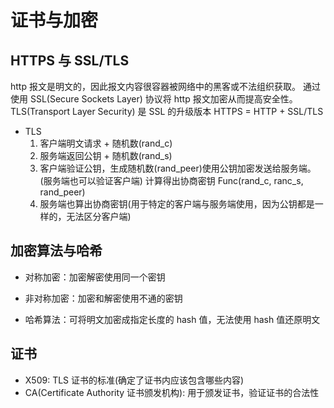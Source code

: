 # 证书与加密

## HTTPS 与 SSL/TLS

http 报文是明文的，因此报文内容很容器被网络中的黑客或不法组织获取。
通过使用 SSL(Secure Sockets Layer) 协议将 http 报文加密从而提高安全性。
TLS(Transport Layer Security) 是 SSL 的升级版本
HTTPS = HTTP + SSL/TLS

- TLS
  1. 客户端明文请求 + 随机数(rand_c)
  2. 服务端返回公钥 + 随机数(rand_s)
  3. 客户端验证公钥，生成随机数(rand_peer)使用公钥加密发送给服务端。(服务端也可以验证客户端)
     计算得出协商密钥 Func(rand_c, ranc_s, rand_peer)
  4. 服务端也算出协商密钥(用于特定的客户端与服务端使用，因为公钥都是一样的，无法区分客户端)

## 加密算法与哈希

- 对称加密：加密解密使用同一个密钥

- 非对称加密：加密和解密使用不通的密钥

- 哈希算法：可将明文加密成指定长度的 hash 值，无法使用 hash 值还原明文


## 证书

- X509: TLS 证书的标准(确定了证书内应该包含哪些内容)
- CA(Certificate Authority 证书颁发机构): 用于颁发证书，验证证书的合法性

